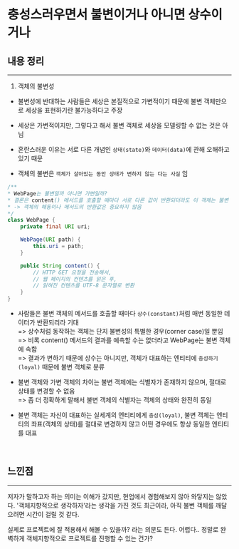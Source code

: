 # 충성스러우면서 불변이거나 아니면 상수이거나

## 내용 정리

---
1. 객체의 불변성 <br>

* 불변성에 반대하는 사람들은 세상은 본질적으로 가변적이기 때문에 불변 객체만으로 세상을 표현하기란 불가능하다고 주장

* 세상은 가변적이지만, 그렇다고 해서 불변 객체로 세상을 모델링할 수 없는 것은 아님

* 혼란스러운 이유는 서로 다른 개념인 `상태(state)`와 `데이터(data)`에 관해 오해하고 있기 때문

* 객체의 불변은 `객체가 살아있는 동안 상태가 변하지 않는 다는 사실` 임

```java
/**
* WebPage는 불변일까 아니면 가변일까?
* 결론은 content() 메서드를 호출할 때마다 서로 다른 값이 반환되더라도 이 객체는 불변
* -> 객체의 해동이나 메서드의 반환값은 중요하지 않음
*/
class WebPage {
    private final URI uri;

    WebPage(URI path) {
        this.uri = path;
    }

    public String content() {
        // HTTP GET 요청을 전송해서,
        // 웹 페이지의 컨텐츠를 읽은 후,
        // 읽혀진 컨텐츠를 UTF-8 문자열로 변환
    }
}
```

* 사람들은 불변 객체의 메서드를 호출할 때마다 `상수(constant)`처럼 매번 동일한 데이터가 반환되리라 기대 <br>
=> 상수처럼 동작하는 객체는 단지 불변성의 특별한 경우(corner case)일 뿐임 <br>
=> 비록 content() 메서드의 결과를 예측할 수는 없더라고 WebPage는 불변 객체에 속함 <br>
=> 결과가 변하기 때문에 상수는 아니지만, 객체가 대표하는 엔티티에 `충성하기(loyal)` 때문에 불변 객체로 분류 <br>

* 불변 객체와 가변 객체의 차이는 불변 객체에는 식별자가 존재하지 않으며, 절대로 상태를 변경할 수 없음 <br>
=> 좀 더 정확하게 말해서 불변 객체의 식별자는 객체의 상태와 완전히 동일

*  불변 객체는 자신이 대표하는 실세계의 엔티티에게 `충성(loyal)`, 불변 객체는 엔티티의 좌표(객체의 상태)를 절대로 변경하지 않고 어떤 경우에도 항상 동일한 엔티티를 대표

<br>


## 느낀점
---
저자가 말하고자 하는 의미는 이해가 갔지만, 현업에서 경험해보지 않아 와닿지는 않았다. '객체지향적으로 생각하자'라는 생각을 가진 것도 최근이라, 아직 불변 객체를 깨달으려면 시간이 걸릴 것 같다. <br>

실제로 프로젝트에 잘 적용해서 해볼 수 있을까? 라는 의문도 든다. 어렵다.. 정말로 완벽하게  객체지향적으로 프로젝트를 진행할 수 있는 건가?
